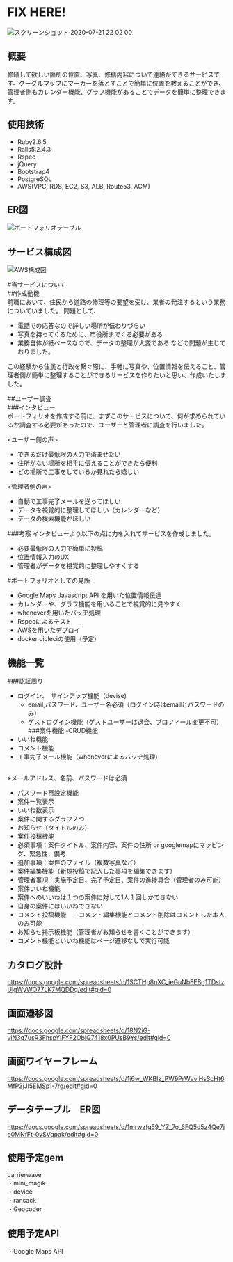 # FIX HERE!
![スクリーンショット 2020-07-21 22 02 00](https://user-images.githubusercontent.com/63101140/88241605-8d54f400-ccc5-11ea-9c52-cf570291554d.png)

## 概要<br>
修繕して欲しい箇所の位置、写真、修繕内容について連絡ができるサービスです。グーグルマップにマーカーを落とすことで簡単に位置を教えることができ、管理者側もカレンダー機能、グラフ機能があることでデータを簡単に整理できます。

## 使用技術<br>
- Ruby2.6.5
- Rails5.2.4.3
- Rspec
- jQuery
- Bootstrap4
- PostgreSQL
- AWS(VPC, RDS, EC2, S3, ALB, Route53, ACM)


## ER図<br>
![ポートフォリオテーブル](https://user-images.githubusercontent.com/63101140/88241842-53382200-ccc6-11ea-90de-9bae8d9b6ed5.png)

## サービス構成図<br>
![AWS構成図](https://user-images.githubusercontent.com/63101140/88241869-6814b580-ccc6-11ea-94ee-d9cb06be92a5.png)

#当サービスについて<br>
##作成動機<br>
前職において、住民から道路の修理等の要望を受け、業者の発注するという業務についていました。
問題として、
- 電話での応答なので詳しい場所が伝わりづらい
- 写真を持ってくるために、市役所までくる必要がある
- 業務自体が紙ベースなので、データの整理が大変である
などの問題が生じておりました。

この経験から住民と行政を繋ぐ際に、手軽に写真や、位置情報を伝えること、管理者側が簡単に整理することができるサービスを作りたいと思い、作成いたしました。

##ユーザー調査<br>
###インタビュー<br>
ポートフォリオを作成する前に、まずこのサービスについて、何が求められているか調査する必要があったので、ユーザーと管理者に調査を行いました。

<ユーザー側の声>
- できるだけ最低限の入力で済ませたい
- 住所がない場所を相手に伝えることができたら便利
- どの場所で工事をしているか見れたら嬉しい

<管理者側の声>
- 自動で工事完了メールを送ってほしい
- データを視覚的に整理してほしい（カレンダーなど）
- データの検索機能がほしい

###考察
インタビューより以下の点に力を入れてサービスを作成しました。

- 必要最低限の入力で簡単に投稿
- 位置情報入力のUX
- 管理者がデータを視覚的に整理しやすくする

#ポートフォリオとしての見所
- Google Maps Javascript API を用いた位置情報伝達
- カレンダーや、グラフ機能を用いることで視覚的に見やすく
- wheneverを用いたバッヂ処理
- Rspecによるテスト
- AWSを用いたデプロイ
- docker cicleciの使用（予定)

## 機能一覧
###認証周り
- ログイン、　サインアップ機能（devise)
  - email,パスワード、ユーザー名必須（ログイン時はemailとパスワードのみ）
  - ゲストログイン機能（ゲストユーザーは退会、プロフィール変更不可）
###案件機能
-CRUD機能
- いいね機能
- コメント機能
- 工事完了メール機能（wheneverによるバッヂ処理)



##
 ※メールアドレス、名前、パスワードは必須
- パスワード再設定機能
- 案件一覧表示
 - いいね数表示
 - 案件に関するグラフ２つ
 - お知らせ（タイトルのみ）
- 案件投稿機能
 - 必須事項：案件タイトル、案件内容、案件の住所 or googlemapにマッピング、緊急性、備考　
 - 追加事項：案件のファイル（複数写真など）
- 案件編集機能（新規投稿で記入した事項を編集できます）
 - 管理者事項：実施予定日、完了予定日、案件の進捗具合（管理者のみ可能）
- 案件いいね機能
 - 案件へのいいねは１つの案件に対して1人１回しかできない
 - 自身の案件にはいいねできない
- コメント投稿機能
　- コメント編集機能とコメント削除はコメントした本人のみ可能
- お知らせ掲示板機能（管理者がお知らせを書くことができます）
- コメント機能といいね機能はページ遷移なしで実行可能

## カタログ設計<br>
https://docs.google.com/spreadsheets/d/1SCTHp8nXC_ieGuNbFEBg1TDstzUigWyWO77LK7MQDDg/edit#gid=0

## 画面遷移図<br>
https://docs.google.com/spreadsheets/d/18N2iG-viN3q7usR3FhspYlFYF2ObiG7418x0PUsB9Ys/edit#gid=0

## 画面ワイヤーフレーム<br>
https://docs.google.com/spreadsheets/d/1i6w_WKBIz_PW9PrWvviHsScHt6MfP3jJl5EMSp1-7rg/edit#gid=0

## データテーブル　ER図<br>
https://docs.google.com/spreadsheets/d/1mrwzfg59_YZ_7o_6FQ5d5z4Qe7je0MNfFt-0vSVqpak/edit#gid=0


## 使用予定gem<br>
carrierwave<br>
・mini_magik<br>
・device<br>
・ransack<br>
・Geocoder<br>

## 使用予定API<br>
・Google Maps API
